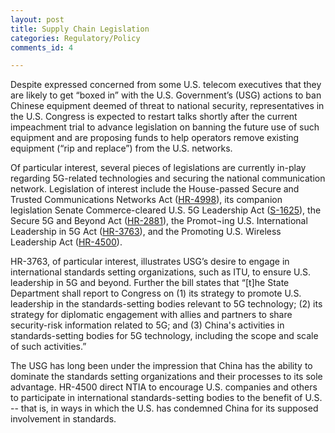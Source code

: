 ```yaml
---
layout: post
title: Supply Chain Legislation
categories: Regulatory/Policy
comments_id: 4

---
```


Despite expressed concerned from some U.S. telecom executives that they are likely to get “boxed in” with the U.S. Government’s (USG) actions to ban Chinese equipment deemed of threat to national security, representatives in the U.S. Congress is expected to restart talks shortly after the current impeachment trial to advance legislation on banning the future use of such equipment and are proposing funds to help operators remove existing equipment (“rip and replace”) from the U.S. networks.

Of particular interest, several pieces of legislations are currently in-play regarding 5G-related technologies and securing the national communication network.  Legislation of interest include the House-passed Secure and Trusted Communications Networks Act ([HR-4998](https://www.congress.gov/116/bills/hr4998/BILLS-116hr4998eh.pdf)), its companion legislation Senate Commerce-cleared U.S. 5G Leadership Act ([S-1625](https://www.congress.gov/116/bills/s1625/BILLS-116s1625is.pdf)), the Secure 5G and Beyond Act ([HR-2881](https://www.congress.gov/116/bills/hr2881/BILLS-116hr2881pcs.pdf)), the Promot¬ing U.S. International Leadership in 5G Act ([HR-3763](https://www.congress.gov/116/bills/hr3763/BILLS-116hr3763rfs.pdf)), and the Promoting U.S. Wireless Leadership Act ([HR-4500](https://www.congress.gov/116/bills/hr4500/BILLS-116hr4500rfs.pdf)).  

HR-3763, of particular interest, illustrates USG’s desire to engage in international standards setting organizations, such as ITU, to ensure U.S. leadership in 5G and beyond.  Further the bill states that “[t]he State Department shall report to Congress on (1) its strategy to promote U.S. leadership in the standards-setting bodies relevant to 5G technology; (2) its strategy for diplomatic engagement with allies and partners to share security-risk information related to 5G; and (3) China's activities in standards-setting bodies for 5G technology, including the scope and scale of such activities.”  

The USG has long been under the impression that China has the ability to dominate the standards setting organizations and their processes to its sole advantage. HR-4500 direct NTIA to encourage U.S. companies and others to participate in international standards-setting bodies to the benefit of U.S. -- that is, in ways in which the U.S. has condemned China for its supposed involvement in standards.
